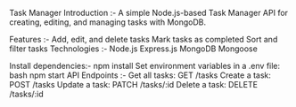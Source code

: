 Task Manager
Introduction :-
A simple Node.js-based Task Manager API for creating, editing, and managing tasks with MongoDB.

Features :-
Add, edit, and delete tasks
Mark tasks as completed
Sort and filter tasks
Technologies :-
Node.js
Express.js
MongoDB
Mongoose

Install dependencies:-
npm install
Set environment variables in a .env file:
bash
npm start
API Endpoints :-
Get all tasks: GET /tasks
Create a task: POST /tasks
Update a task: PATCH /tasks/:id
Delete a task: DELETE /tasks/:id
